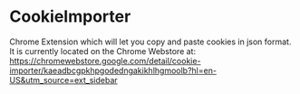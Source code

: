 # CookieImporter
Chrome Extension which will let you copy and paste cookies in json format. It is currently located on the Chrome Webstore at: https://chromewebstore.google.com/detail/cookie-importer/kaeadbcgpkhpgodedngakikhlhgmoolb?hl=en-US&utm_source=ext_sidebar
